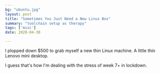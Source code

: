 ```yaml
---
bg: "ubuntu.jpg"
layout: post
title: "Sometimes You Just Need a New Linux Box"
summary: "toolchain setup as therapy"
tags: ['misc']
date: 2020-04-30

---
```


I plopped down $500 to grab myself a new thin Linux machine. A little thin Lenovo mini desktop.  

I guess that's how I'm dealing with the stress of week 7+ in lockdown. 